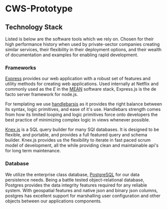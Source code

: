 # CWS-Prototype

## Technology Stack
Listed is below are the software tools which we rely on. Chosen for their high performance history when used by private-sector companies creating similar services, their flexibility in their deployment options, and their wealth of documentation and examples for enabling rapid development.

### Frameworks
[Express](http://expressjs.com/) provides our web application with a robust set of features and utility methods for creating web applications. Used internally at Netflix and commonly used as the _E_ in the [MEAN](https://en.wikipedia.org/wiki/MEAN_(software_bundle)) software stack, Express.js is the de facto server framework for node.js.

For templating we use [handlebarsjs]() as it provides the right balance between its syntax, logic primitives, and ease of it's use. Handlebars strength comes from how its limited looping and logic primitives force onto developers the best practice of minimizing complex logic in views whenever possible.

[Knex.js](knexjs.org) is a SQL query builder for many SQl databases. It is designed to be flexible, and portable, and provides a full featured query and schema builder. Knex.js provides us the flexibility to iterate in fast paced scrum model of development, all the while providing clean and maintainable api's for long term maintenance.

### Database
We utilize the enterprise class database, [PostgreSQL](https://www.postgresql.org,) for our data persistence needs. Being a battle tested object-relational database, Postgres provides the data integrity features required for any reliable system. With geospatial features and native json and binary json columns, postgres has excellent support for marshalling user configuration and other objects between our applications components.

